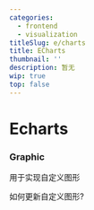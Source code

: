 ```yaml
---
categories:
  - frontend
  - visualization
titleSlug: e/charts
title: ECharts
thumbnail: ''
description: 暂无
wip: true
top: false
---
```

# Echarts



### Graphic

用于实现自定义图形



如何更新自定义图形?

